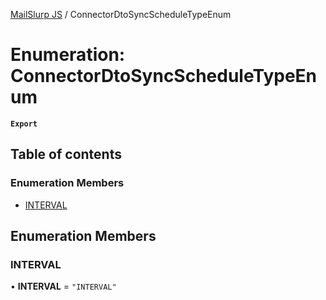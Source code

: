 [MailSlurp JS](../README.md) / ConnectorDtoSyncScheduleTypeEnum

# Enumeration: ConnectorDtoSyncScheduleTypeEnum

**`Export`**

## Table of contents

### Enumeration Members

- [INTERVAL](ConnectorDtoSyncScheduleTypeEnum.md#interval)

## Enumeration Members

### INTERVAL

• **INTERVAL** = ``"INTERVAL"``

